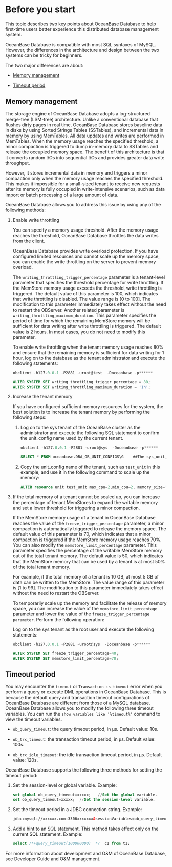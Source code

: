 # Before you start

This topic describes two key points about OceanBase Database to help first-time users better experience this distributed database management system.

OceanBase Database is compatible with most SQL syntaxes of MySQL. However, the differences in the architecture and design between the two systems can be tricky for beginners.

The two major differences are about:

* [Memory management](#Memory%20management)

* [Timeout period](#Timeout%20period)

## Memory management

The storage engine of OceanBase Database adopts a log-structured merge-tree (LSM-tree) architecture. Unlike a conventional database that flushes dirty pages in real time, OceanBase Database stores baseline data in disks by using Sorted Strings Tables (SSTables), and incremental data in memory by using MemTables. All data updates and writes are performed in MemTables. When the memory usage reaches the specified threshold, a minor compaction is triggered to dump in-memory data to SSTables and release the occupied memory space. The benefit of this architecture is that it converts random I/Os into sequential I/Os and provides greater data write throughput.

However, it stores incremental data in memory and triggers a minor compaction only when the memory usage reaches the specified threshold. This makes it impossible for a small-sized tenant to receive new requests after its memory is fully occupied in write-intensive scenarios, such as data import or batch processing of a large amount of data.

OceanBase Database allows you to address this issue by using any of the following methods:

1. Enable write throttling

   You can specify a memory usage threshold. After the memory usage reaches the threshold, OceanBase Database throttles the data writes from the client.

   OceanBase Database provides write overload protection. If you have configured limited resources and cannot scale up the memory space, you can enable the write throttling on the server to prevent memory overload.

   The `writing_throttling_trigger_percentage` parameter is a tenant-level parameter that specifies the threshold percentage for write throttling. If the MemStore memory usage exceeds the threshold, write throttling is triggered. The default value of this parameter is 100, which indicates that write throttling is disabled. The value range is [0 to 100]. The modification to this parameter immediately takes effect without the need to restart the OBServer. Another related parameter is `writing_throttling_maximum_duration`. This parameter specifies the period of time for which the remaining MemStore memory will be sufficient for data writing after write throttling is triggered. The default value is 2 hours. In most cases, you do not need to modify this parameter.

   To enable write throttling when the tenant memory usage reaches 80% and ensure that the remaining memory is sufficient for data writing for 1 hour, log on to the database as the tenant administrator and execute the following statements:

   ```sql
   obclient -h127.0.0.1 -P2881 -uroot@test  -Doceanbase -p******

   ALTER SYSTEM SET writing_throttling_trigger_percentage = 80;
   ALTER SYSTEM SET writing_throttling_maximum_duration = '1h';
   ```

2. Increase the tenant memory

   If you have configured sufficient memory resources for the system, the best solution is to increase the tenant memory by performing the following steps:

   1. Log on to the sys tenant of the OceanBase cluster as the administrator and execute the following SQL statement to confirm the unit_config name used by the current tenant.

      ```sql
      obclient -h127.0.0.1 -P2881 -uroot@sys  -Doceanbase -p******

      SELECT * FROM oceanbase.DBA_OB_UNIT_CONFIGS\G    ##The sys_unit_config parameter is a parameter of the sys tenant and you do not need to modify it. In this example, the test tenant is used and its unit_config name is test_unit.
      ```

   2. Copy the unit_config name of the tenant, such as `test_unit` in this example, and use it in the following command to scale up the memory:

      ```sql
      ALTER resource unit test_unit max_cpu=2,min_cpu=2, memory_size='10G';
      ```

3. If the total memory of a tenant cannot be scaled up, you can increase the percentage of tenant MemStores to expand the writable memory and set a lower threshold for triggering a minor compaction.

   If the MemStore memory usage of a tenant in OceanBase Database reaches the value of the `freeze_trigger_percentage` parameter, a minor compaction is automatically triggered to release the memory space. The default value of this parameter is 70, which indicates that a minor compaction is triggered if the MemStore memory usage reaches 70%. You can also modify the `memstore_limit_percentage` parameter. This parameter specifies the percentage of the writable MemStore memory out of the total tenant memory. The default value is 50, which indicates that the MemStore memory that can be used by a tenant is at most 50% of the total tenant memory.

   For example, if the total memory of a tenant is 10 GB, at most 5 GB of data can be written to the MemStore. The value range of this parameter is [1 to 99]. The modification to this parameter immediately takes effect without the need to restart the OBServer.

   To temporarily scale up the memory and facilitate the release of memory space, you can increase the value of the `memstore_limit_percentage` parameter and lower the value of the `freeze_trigger_percentage parameter`. Perform the following operation:

   Log on to the sys tenant as the root user and execute the following statements:

   ```SQL
   obclient -h127.0.0.1 -P2881 -uroot@sys  -Doceanbase -p******

   ALTER SYSTEM SET freeze_trigger_percentage=40;
   ALTER SYSTEM SET memstore_limit_percentage=70;
   ```

## Timeout period

You may encounter the `timeout` or `Transaction is timeout` error when you perform a query or execute DML operations in OceanBase Database. This is because the default query and transaction timeout configurations of OceanBase Database are different from those of a MySQL database.
OceanBase Database allows you to modify the following three timeout variables. You can run the `show variables like '%timeout%'` command to view the timeout variables.

* `ob_query_timeout`: the query timeout period, in μs. Default value: 10s.

* `ob_trx_timeout`: the transaction timeout period, in μs. Default value: 100s.

* `ob_trx_idle_timeout`: the idle transaction timeout period, in μs. Default value: 120s.

OceanBase Database supports the following three methods for setting the timeout period:

1. Set the session-level or global variable. Example:

   ```sql
   set global ob_query_timeout=xxxxx;   //Set the global variable.
   set ob_query_timeout=xxxxx;  //Set the session-level variable.
   ```

2. Set the timeout period in a JDBC connection string. Example:

   ```html
   jdbc:mysql://xxxxxx.com:3306xxxxxxx&sessionVariables=ob_query_timeout=60000000000,ob_trx_timeout=60000000000&xxxx
   ```

3. Add a hint to an SQL statement. This method takes effect only on the current SQL statement. Example:

   ```sql
   select /*+query_timeout(100000000)  */  c1 from t1;
   ```

For more information about development and O&M of OceanBase Database, see Developer Guide and O&M management.
